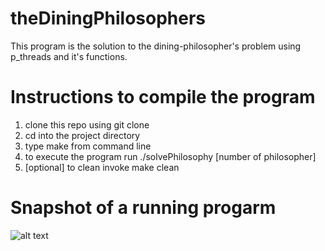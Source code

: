 # theDiningPhilosophers
This program is the solution to the dining-philosopher's problem using p_threads and it's functions.

# Instructions to compile the program
1. clone this repo using git clone 
2. cd into the project directory
3. type make from command line
4. to execute the program run ./solvePhilosophy [number of philosopher]
5. [optional] to clean invoke make clean

# Snapshot of a running progarm
![alt text](https://image.ibb.co/g6yqDS/Screenshot_from_2018_03_05_23_42_10.png)


